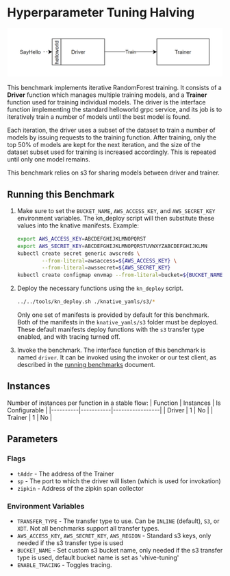# Hyperparameter Tuning Halving
![diagram](diagram.png)

This benchmark implements iterative RandomForest training. It consists of a **Driver** function
which manages multiple training models, and a **Trainer** function used for training individual
models. The driver is the interface function implementing the standard helloworld grpc service, and
its job is to iteratively train a number of models until the best model is found.

Each iteration, the driver uses a subset of the dataset to train a number of models by issuing
requests to the training function. After training, only the top 50% of models are kept for the next
iteration, and the size of the dataset subset used for training is increased
accordingly. This is
repeated until only one model remains.

This benchmark relies on s3 for sharing models between driver and trainer.

## Running this Benchmark

1. Make sure to set the `BUCKET_NAME`, `AWS_ACCESS_KEY`, and `AWS_SECRET_KEY` environment variables.
    The kn_deploy script will then substitute these values into the knative manifests.
    Example:
    ```bash               
    export AWS_ACCESS_KEY=ABCDEFGHIJKLMNOPQRST
    export AWS_SECRET_KEY=ABCDEFGHIJKLMNOPQRSTUVWXYZABCDEFGHIJKLMN
    kubectl create secret generic awscreds \
			--from-literal=awsaccess=${AWS_ACCESS_KEY} \
			--from-literal=awssecret=${AWS_SECRET_KEY}
    kubectl create configmap envmap --from-literal=bucket=${BUCKET_NAME}
    ```

2. Deploy the necessary functions using the `kn_deploy` script.
    ```bash
    ../../tools/kn_deploy.sh ./knative_yamls/s3/*
    ```
    Only one set of manifests is provided by default for this benchmark. Both of the manifests in
    the `knative_yamls/s3` folder must be deployed. These default manifests deploy functions with
    the `s3` transfer type enabled, and with tracing turned off.

3. Invoke the benchmark. The interface function of this benchmark is named `driver`. It can be
    invoked using the invoker or our test client, as described in the
    [running benchmarks](/docs/running_benchmarks.md) document.

## Instances
Number of instances per function in a stable flow:
| Function | Instances | Is Configurable |
|----------|-----------|-----------------|
| Driver | 1 | No |
| Trainer | 1 | No |

## Parameters

### Flags

- `tAddr` - The address of the Trainer
- `sp` - The port to which the driver will listen (which is used for invokation)
- `zipkin` - Address of the zipkin span collector

### Environment Variables

- `TRANSFER_TYPE` - The transfer type to use. Can be `INLINE` (default), `S3`, or `XDT`. Not
all benchmarks support all transfer types.
- `AWS_ACCESS_KEY`, `AWS_SECRET_KEY`, `AWS_REGION` - Standard s3 keys, only needed if the s3
transfer type is used
- `BUCKET_NAME` - Set custom s3 bucket name, only needed if the s3 transfer type is used,
default bucket name is set as 'vhive-tuning'
- `ENABLE_TRACING` - Toggles tracing.
